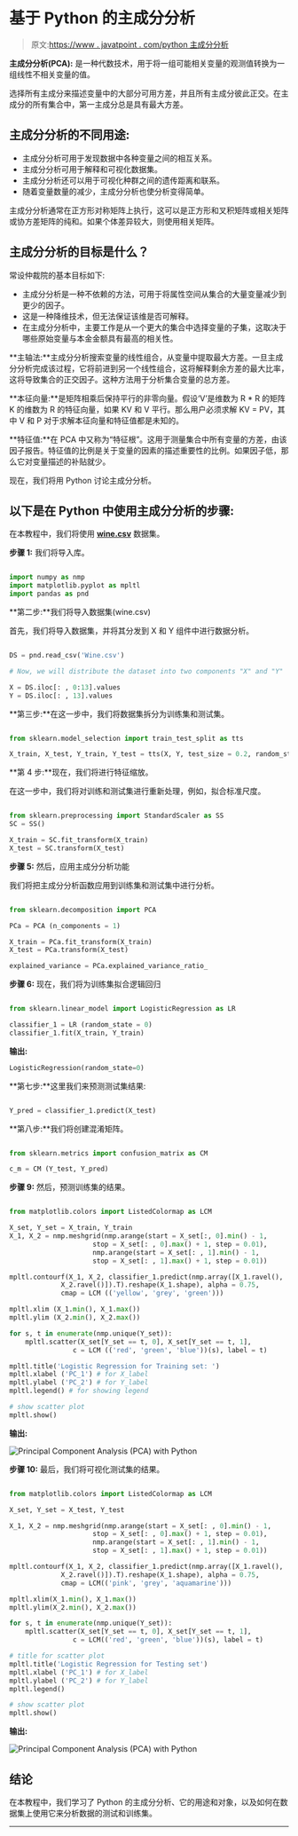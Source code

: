 # 基于 Python 的主成分分析

> 原文:[https://www . javatpoint . com/python 主成分分析](https://www.javatpoint.com/principal-component-analysis-with-python)

**主成分分析(PCA):** 是一种代数技术，用于将一组可能相关变量的观测值转换为一组线性不相关变量的值。

选择所有主成分来描述变量中的大部分可用方差，并且所有主成分彼此正交。在主成分的所有集合中，第一主成分总是具有最大方差。

## 主成分分析的不同用途:

*   主成分分析可用于发现数据中各种变量之间的相互关系。
*   主成分分析可用于解释和可视化数据集。
*   主成分分析还可以用于可视化种群之间的遗传距离和联系。
*   随着变量数量的减少，主成分分析也使分析变得简单。

主成分分析通常在正方形对称矩阵上执行，这可以是正方形和叉积矩阵或相关矩阵或协方差矩阵的纯和。如果个体差异较大，则使用相关矩阵。

## 主成分分析的目标是什么？

常设仲裁院的基本目标如下:

*   主成分分析是一种不依赖的方法，可用于将属性空间从集合的大量变量减少到更少的因子。
*   这是一种降维技术，但无法保证该维是否可解释。
*   在主成分分析中，主要工作是从一个更大的集合中选择变量的子集，这取决于哪些原始变量与本金金额具有最高的相关性。

**主轴法:**主成分分析搜索变量的线性组合，从变量中提取最大方差。一旦主成分分析完成该过程，它将前进到另一个线性组合，这将解释剩余方差的最大比率，这将导致集合的正交因子。这种方法用于分析集合变量的总方差。

**本征向量:**是矩阵相乘后保持平行的非零向量。假设‘V’是维数为 R * R 的矩阵 K 的维数为 R 的特征向量，如果 KV 和 V 平行。那么用户必须求解 KV = PV，其中 V 和 P 对于求解本征向量和特征值都是未知的。

**特征值:**在 PCA 中又称为“特征根”。这用于测量集合中所有变量的方差，由该因子报告。特征值的比例是关于变量的因素的描述重要性的比例。如果因子低，那么它对变量描述的补贴就少。

现在，我们将用 Python 讨论主成分分析。

## 以下是在 Python 中使用主成分分析的步骤:

在本教程中，我们将使用 [**wine.csv**](https://www.kaggle.com/sgus1318/winedata) 数据集。

**步骤 1:** 我们将导入库。

```py

import numpy as nmp
import matplotlib.pyplot as mpltl
import pandas as pnd

```

**第二步:**我们将导入数据集(wine.csv)

首先，我们将导入数据集，并将其分发到 X 和 Y 组件中进行数据分析。

```py

DS = pnd.read_csv('Wine.csv')

# Now, we will distribute the dataset into two components "X" and "Y"

X = DS.iloc[: , 0:13].values
Y = DS.iloc[: , 13].values

```

**第三步:**在这一步中，我们将数据集拆分为训练集和测试集。

```py

from sklearn.model_selection import train_test_split as tts

X_train, X_test, Y_train, Y_test = tts(X, Y, test_size = 0.2, random_state = 0)

```

**第 4 步:**现在，我们将进行特征缩放。

在这一步中，我们将对训练和测试集进行重新处理，例如，拟合标准尺度。

```py

from sklearn.preprocessing import StandardScaler as SS
SC = SS()

X_train = SC.fit_transform(X_train)
X_test = SC.transform(X_test)

```

**步骤 5:** 然后，应用主成分分析功能

我们将把主成分分析函数应用到训练集和测试集中进行分析。

```py

from sklearn.decomposition import PCA

PCa = PCA (n_components = 1)

X_train = PCa.fit_transform(X_train)
X_test = PCa.transform(X_test)

explained_variance = PCa.explained_variance_ratio_

```

**步骤 6:** 现在，我们将为训练集拟合逻辑回归

```py

from sklearn.linear_model import LogisticRegression as LR

classifier_1 = LR (random_state = 0)
classifier_1.fit(X_train, Y_train)

```

**输出:**

```py
LogisticRegression(random_state=0)

```

**第七步:**这里我们来预测测试集结果:

```py

Y_pred = classifier_1.predict(X_test)

```

**第八步:**我们将创建混淆矩阵。

```py

from sklearn.metrics import confusion_matrix as CM

c_m = CM (Y_test, Y_pred)

```

**步骤 9:** 然后，预测训练集的结果。

```py

from matplotlib.colors import ListedColormap as LCM

X_set, Y_set = X_train, Y_train
X_1, X_2 = nmp.meshgrid(nmp.arange(start = X_set[:, 0].min() - 1,
                     stop = X_set[: , 0].max() + 1, step = 0.01),
                     nmp.arange(start = X_set[: , 1].min() - 1,
                     stop = X_set[: , 1].max() + 1, step = 0.01))

mpltl.contourf(X_1, X_2, classifier_1.predict(nmp.array([X_1.ravel(),
             X_2.ravel()]).T).reshape(X_1.shape), alpha = 0.75,
             cmap = LCM (('yellow', 'grey', 'green')))

mpltl.xlim (X_1.min(), X_1.max())
mpltl.ylim (X_2.min(), X_2.max())

for s, t in enumerate(nmp.unique(Y_set)):
    mpltl.scatter(X_set[Y_set == t, 0], X_set[Y_set == t, 1],
                c = LCM (('red', 'green', 'blue'))(s), label = t)

mpltl.title('Logistic Regression for Training set: ')
mpltl.xlabel ('PC_1') # for X_label
mpltl.ylabel ('PC_2') # for Y_label
mpltl.legend() # for showing legend

# show scatter plot
mpltl.show()

```

**输出:**

![Principal Component Analysis (PCA) with Python](img/adb0f084a6347a3334a20dd311dba050.png)

**步骤 10:** 最后，我们将可视化测试集的结果。

```py

from matplotlib.colors import ListedColormap as LCM

X_set, Y_set = X_test, Y_test

X_1, X_2 = nmp.meshgrid(nmp.arange(start = X_set[: , 0].min() - 1,
                     stop = X_set[: , 0].max() + 1, step = 0.01),
                     nmp.arange(start = X_set[: , 1].min() - 1,
                     stop = X_set[: , 1].max() + 1, step = 0.01))

mpltl.contourf(X_1, X_2, classifier_1.predict(nmp.array([X_1.ravel(),
             X_2.ravel()]).T).reshape(X_1.shape), alpha = 0.75,
             cmap = LCM(('pink', 'grey', 'aquamarine')))

mpltl.xlim(X_1.min(), X_1.max())
mpltl.ylim(X_2.min(), X_2.max())

for s, t in enumerate(nmp.unique(Y_set)):
    mpltl.scatter(X_set[Y_set == t, 0], X_set[Y_set == t, 1],
                c = LCM(('red', 'green', 'blue'))(s), label = t)

# title for scatter plot
mpltl.title('Logistic Regression for Testing set')
mpltl.xlabel ('PC_1') # for X_label
mpltl.ylabel ('PC_2') # for Y_label
mpltl.legend()

# show scatter plot
mpltl.show()

```

**输出:**

![Principal Component Analysis (PCA) with Python](img/9df9cff947a4861eaec22d13e5858631.png)

## 结论

在本教程中，我们学习了 Python 的主成分分析、它的用途和对象，以及如何在数据集上使用它来分析数据的测试和训练集。

* * *